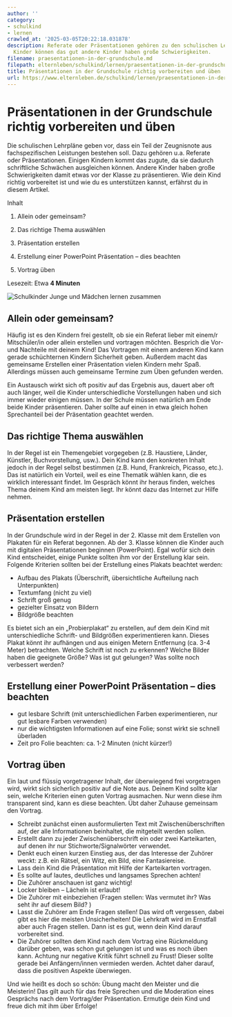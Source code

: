 ```yaml
---
author: ''
category:
- schulkind
- lernen
crawled_at: '2025-03-05T20:22:18.031878'
description: Referate oder Präsentationen gehören zu den schulischen Lehrplänen.  Einige
  Kinder können das gut andere Kinder haben große Schwierigkeiten.
filename: praesentationen-in-der-grundschule.md
filepath: elternleben/schulkind/lernen/praesentationen-in-der-grundschule.md
title: Präsentationen in der Grundschule richtig vorbereiten und üben
url: https://www.elternleben.de/schulkind/lernen/praesentationen-in-der-grundschule/
---
```


#  Präsentationen in der Grundschule richtig vorbereiten und üben

Die schulischen Lehrpläne geben vor, dass ein Teil der Zeugnisnote aus
fachspezifischen Leistungen bestehen soll. Dazu gehören u.a. Referate oder
Präsentationen. Einigen Kindern kommt das zugute, da sie dadurch schriftliche
Schwächen ausgleichen können. Andere Kinder haben große Schwierigkeiten damit
etwas vor der Klasse zu präsentieren. Wie dein Kind richtig vorbereitet ist
und wie du es unterstützen kannst, erfährst du in diesem Artikel.

Inhalt

1. Allein oder gemeinsam?

2. Das richtige Thema auswählen

3. Präsentation erstellen

4. Erstellung einer PowerPoint Präsentation – dies beachten

5. Vortrag üben

Lesezeit: Etwa **4 Minuten**

![Schulkinder Junge und Mädchen lernen
zusammen](/fileadmin/_processed_/b/2/csm_Tipps_Pra__sentationen_in_der_Grundschule_richtig_vorbereiten_und_u__ben_8c4189e3d7.jpg)

##  Allein oder gemeinsam?

Häufig ist es den Kindern frei gestellt, ob sie ein Referat lieber mit einem/r
Mitschüler/in oder allein erstellen und vortragen möchten. Besprich die Vor-
und Nachteile mit deinem Kind! Das Vortragen mit einem anderen Kind kann
gerade schüchternen Kindern Sicherheit geben. Außerdem macht das gemeinsame
Erstellen einer Präsentation vielen Kindern mehr Spaß. Allerdings müssen auch
gemeinsame Termine zum Üben gefunden werden.  
  
Ein Austausch wirkt sich oft positiv auf das Ergebnis aus, dauert aber oft
auch länger, weil die Kinder unterschiedliche Vorstellungen haben und sich
immer wieder einigen müssen. In der Schule müssen natürlich am Ende beide
Kinder präsentieren. Daher sollte auf einen in etwa gleich hohen Sprechanteil
bei der Präsentation geachtet werden.

##  Das richtige Thema auswählen

In der Regel ist ein Themengebiet vorgegeben (z.B. Haustiere, Länder,
Künstler, Buchvorstellung, usw.). Dein Kind kann den konkreten Inhalt jedoch
in der Regel selbst bestimmen (z.B. Hund, Frankreich, Picasso, etc.). Das ist
natürlich ein Vorteil, weil es eine Thematik wählen kann, die es wirklich
interessant findet. Im Gespräch könnt ihr heraus finden, welches Thema deinem
Kind am meisten liegt. Ihr könnt dazu das Internet zur Hilfe nehmen.

##  Präsentation erstellen

In der Grundschule wird in der Regel in der 2. Klasse mit dem Erstellen von
Plakaten für ein Referat begonnen. Ab der 3. Klasse können die Kinder auch mit
digitalen Präsentationen beginnen (PowerPoint). Egal wofür sich dein Kind
entscheidet, einige Punkte sollten ihm vor der Erstellung klar sein. Folgende
Kriterien sollten bei der Erstellung eines Plakats beachtet werden:  

  * Aufbau des Plakats (Überschrift, übersichtliche Aufteilung nach Unterpunkten)
  * Textumfang (nicht zu viel)
  * Schrift groß genug
  * gezielter Einsatz von Bildern
  * Bildgröße beachten

Es bietet sich an ein „Probierplakat“ zu erstellen, auf dem dein Kind mit
unterschiedliche Schrift- und Bildgrößen experimentieren kann. Dieses Plakat
könnt ihr aufhängen und aus einigen Metern Entfernung (ca. 3-4 Meter)
betrachten. Welche Schrift ist noch zu erkennen? Welche Bilder haben die
geeignete Größe? Was ist gut gelungen? Was sollte noch verbessert werden?

##  Erstellung einer PowerPoint Präsentation – dies beachten

  * gut lesbare Schrift (mit unterschiedlichen Farben experimentieren, nur gut lesbare Farben verwenden)
  * nur die wichtigsten Informationen auf eine Folie; sonst wirkt sie schnell überladen
  * Zeit pro Folie beachten: ca. 1-2 Minuten (nicht kürzer!)

##  Vortrag üben

Ein laut und flüssig vorgetragener Inhalt, der überwiegend frei vorgetragen
wird, wirkt sich sicherlich positiv auf die Note aus. Deinem Kind sollte klar
sein, welche Kriterien einen guten Vortrag ausmachen. Nur wenn diese ihm
transparent sind, kann es diese beachten. Übt daher Zuhause gemeinsam den
Vortrag.

  * Schreibt zunächst einen ausformulierten Text mit Zwischenüberschriften auf, der alle Informationen beinhaltet, die mitgeteilt werden sollen.
  * Erstellt dann zu jeder Zwischenüberschrift ein oder zwei Karteikarten, auf denen ihr nur Stichworte/Signalwörter verwendet.
  * Denkt euch einen kurzen Einstieg aus, der das Interesse der Zuhörer weckt: z.B. ein Rätsel, ein Witz, ein Bild, eine Fantasiereise.
  * Lass dein Kind die Präsentation mit Hilfe der Karteikarten vortragen.
  * Es sollte auf lautes, deutliches und langsames Sprechen achten!
  * Die Zuhörer anschauen ist ganz wichtig!
  * Locker bleiben – Lächeln ist erlaubt!
  * Die Zuhörer mit einbeziehen (Fragen stellen: Was vermutet ihr? Was seht ihr auf diesem Bild? )
  * Lasst die Zuhörer am Ende Fragen stellen! Das wird oft vergessen, dabei gibt es hier die meisten Unsicherheiten! Die Lehrkraft wird im Ernstfall aber auch Fragen stellen. Dann ist es gut, wenn dein Kind darauf vorbereitet sind.
  * Die Zuhörer sollten dem Kind nach dem Vortrag eine Rückmeldung darüber geben, was schon gut gelungen ist und was es noch üben kann. Achtung nur negative Kritik führt schnell zu Frust! Dieser sollte gerade bei Anfängern/innen vermieden werden. Achtet daher darauf, dass die positiven Aspekte überwiegen.

Und wie heißt es doch so schön: Übung macht den Meister und die Meisterin! Das
gilt auch für das freie Sprechen und die Moderation eines Gesprächs nach dem
Vortrag/der Präsentation. Ermutige dein Kind und freue dich mit ihm über
Erfolge!

